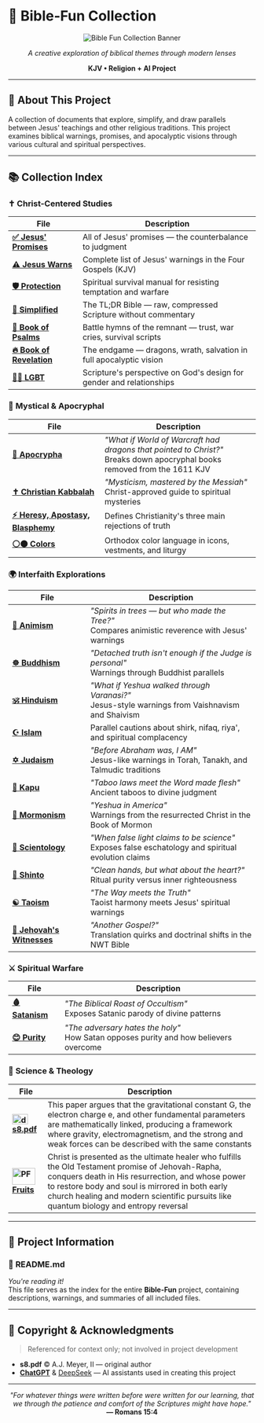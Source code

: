 # 📘 Bible‑Fun Collection

<p align="center">
  <img src="https://github.com/user-attachments/assets/ed07f7a8-df07-4c00-a7cb-ff6b5a8cef62" alt="Bible Fun Collection Banner" />
</p>

<div align="center">

*A creative exploration of biblical themes through modern lenses*

**KJV • Religion + AI Project**

</div>

---

## 🌟 About This Project

A collection of documents that explore, simplify, and draw parallels between Jesus' teachings and other religious traditions. This project examines biblical warnings, promises, and apocalyptic visions through various cultural and spiritual perspectives.

---

## 📚 Collection Index

### ✝️ **Christ-Centered Studies**

| File | Description |
|------|-------------|
| **[✅ Jesus' Promises](Biblical/Christ/Jesus%E2%80%99-Promises.md)** | All of Jesus' promises — the counterbalance to judgment |
| **[⚠️ Jesus Warns](Biblical/Christ/Jesus-Warns.md)** | Complete list of Jesus' warnings in the Four Gospels (KJV) |
| **[🛡️ Protection](Biblical/Christ/Protection.md)** | Spiritual survival manual for resisting temptation and warfare |
| **[🔎 Simplified](Biblical/Christ/Simplified.md)** | The TL;DR Bible — raw, compressed Scripture without commentary |
| **[🎯 Book of Psalms](Biblical/Christ/The-Book-of-Psalms.md)** | Battle hymns of the remnant — trust, war cries, survival scripts |
| **[🔥 Book of Revelation](Biblical/Christ/The-Book-of-Revelation.md)** | The endgame — dragons, wrath, salvation in full apocalyptic vision |
| **[🏳️‍🌈 LGBT](Biblical/Christ/LGBT.md)** | Scripture's perspective on God's design for gender and relationships |

### 🔮 **Mystical & Apocryphal**

| File | Description |
|------|-------------|
| **[🐉 Apocrypha](Biblical/Other/Apocrypha.md)** | *"What if World of Warcraft had dragons that pointed to Christ?"* <br>Breaks down apocryphal books removed from the 1611 KJV |
| **[✝️ Christian Kabbalah](Biblical/Other/Christian-Kabbalah.md)** | *"Mysticism, mastered by the Messiah"* <br>Christ-approved guide to spiritual mysteries |
| **[⚡ Heresy, Apostasy, Blasphemy](Biblical/Other/Heresy-Apostasy-Blasphemy.md)** | Defines Christianity's three main rejections of truth |
| **[⚪⚫ Colors](Biblical/Other/Colors.md)** | Orthodox color language in icons, vestments, and liturgy |

### 🌍 **Interfaith Explorations**

| File | Description |
|------|-------------|
| **[🌿 Animism](Biblical/Other/Animism.md)** | *"Spirits in trees — but who made the Tree?"* <br>Compares animistic reverence with Jesus' warnings |
| **[☸️ Buddhism](Biblical/Other/Buddhism.md)** | *"Detached truth isn't enough if the Judge is personal"* <br>Warnings through Buddhist parallels |
| **[🕉️ Hinduism](Biblical/Other/Hinduism.md)** | *"What if Yeshua walked through Varanasi?"* <br>Jesus-style warnings from Vaishnavism and Shaivism |
| **[☪️ Islam](Biblical/Other/Islam.md)** | Parallel cautions about shirk, nifaq, riya', and spiritual complacency |
| **[✡️ Judaism](Biblical/Other/Judaism.md)** | *"Before Abraham was, I AM"* <br>Jesus-like warnings in Torah, Tanakh, and Talmudic traditions |
| **[🌋 Kapu](Biblical/Other/Kapu.md)** | *"Taboo laws meet the Word made flesh"* <br>Ancient taboos to divine judgment |
| **[📜 Mormonism](Biblical/Other/Mormonism.md)** | *"Yeshua in America"* <br>Warnings from the resurrected Christ in the Book of Mormon |
| **[🧪 Scientology](Biblical/Other/Scientology.md)** | *"When false light claims to be science"* <br>Exposes false eschatology and spiritual evolution claims |
| **[🏯 Shinto](Biblical/Other/Shinto.md)** | *"Clean hands, but what about the heart?"* <br>Ritual purity versus inner righteousness |
| **[☯️ Taoism](Biblical/Other/Taoism.md)** | *"The Way meets the Truth"* <br>Taoist harmony meets Jesus' spiritual warnings |
| **[📘 Jehovah's Witnesses](Biblical/Other/Jehovah's-Witnesses.md)** | *"Another Gospel?"* <br>Translation quirks and doctrinal shifts in the NWT Bible |

### ⚔️ **Spiritual Warfare**

| File | Description |
|------|-------------|
| **[🩸 Satanism](Biblical/Other/Satanism.md)** | *"The Biblical Roast of Occultism"* <br>Exposes Satanic parody of divine patterns |
| **[😊 Purity](Biblical/Other/Purity.md)** | *"The adversary hates the holy"* <br>How Satan opposes purity and how believers overcome |

### 🔬 **Science & Theology**

| File | Description |
|------|-------------|
| **[<img width="32" height="21" src="https://github.com/user-attachments/assets/ea6d4a73-4baf-41b4-9d79-87a3b193e74e" alt="download" /> s8.pdf](Science/Theories/s8.pdf)** | This paper argues that the gravitational constant G, the electron charge e, and other fundamental parameters are mathematically linked, producing a framework where gravity, electromagnetism, and the strong and weak forces can be described with the same constants |
| **[<img width="47" height="34" src="https://github.com/user-attachments/assets/2d590f5e-7bef-4dea-bb7a-aa99819b0299" alt="PF" /> Fruits](Science/Theories/Fruits.md)** | Christ is presented as the ultimate healer who fulfills the Old Testament promise of Jehovah-Rapha, conquers death in His resurrection, and whose power to restore body and soul is mirrored in both early church healing and modern scientific pursuits like quantum biology and entropy reversal |

---

## 📖 Project Information

### 🧾 **README.md**
*You're reading it!*  
This file serves as the index for the entire **Bible-Fun** project, containing descriptions, warnings, and summaries of all included files.

---

## 📄 Copyright & Acknowledgments

> Referenced for context only; not involved in project development

- **s8.pdf** © A.J. Meyer, II — original author
- **[ChatGPT](https://chatgpt.com/)** & [DeepSeek](https://deepseek.com/) — AI assistants used in creating this project

---

<div align="center">

*"For whatever things were written before were written for our learning, that we through the patience and comfort of the Scriptures might have hope."*  
**— Romans 15:4**

</div>
